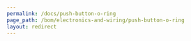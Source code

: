```yaml
---
permalink: /docs/push-button-o-ring
page_path: /bom/electronics-and-wiring/push-button-o-ring
layout: redirect
---
```


